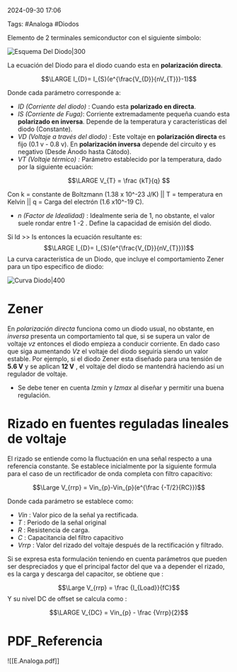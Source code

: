 2024-09-30 17:06

Tags: #Analoga #Diodos

Elemento de 2 terminales semiconductor con el siguiente símbolo:

![Esquema Del Diodo|300](Imagenes/EsquemaDiodo.png)

La ecuación del Diodo para el diodo cuando esta en **polarización directa**.

$$\LARGE I_{D}= I_{S}(e^{\frac{V_{D}}{nV_{T}}}-1)$$

Donde cada parámetro corresponde a:
* _ID (Corriente del diodo)_ : Cuando esta **polarizado en directa**.
* _IS (Corriente de Fuga)_: Corriente extremadamente pequeña cuando esta **polarizado en inversa**. Depende de la temperatura y características del diodo (Constante).
* _VD (Voltaje a través del diodo)_ : Este voltaje en **polarización directa** es fijo (0.1 v - 0.8 v). En **polarización inversa** depende del circuito y es negativo (Desde Ánodo hasta Cátodo).
* _VT (Voltaje térmico) :_ Parámetro establecido por la temperatura, dado por la siguiente ecuación:

$$\LARGE V_{T} = \frac {kT}{q} $$

Con k = constante de Boltzmann (1.38 x 10^-23 J/K)  ||  T = temperatura en Kelvin || q = Carga del electrón (1.6 x10^-19 C). 

* _n (Factor de Idealidad)_ : Idealmente seria de 1, no obstante, el valor suele rondar entre 1 -2 . Define la capacidad de emisión del diodo.

Si Id >> Is entonces la ecuación resultante es:
$$\LARGE I_{D}= I_{S}(e^{\frac{V_{D}}{nV_{T}}})$$
La curva característica de un Diodo, que incluye el comportamiento Zener para un tipo especifico de diodo:

![Curva Diodo|400](CurvaDiodo.png)


# Zener

En _polarización directa_ funciona como un diodo usual, no obstante, en _inversa_ presenta un comportamiento tal que, si se supera un valor de voltaje _vz_ entonces el diodo empieza a conducir corriente. En dado caso que siga aumentando _Vz_ el voltaje del diodo seguiría siendo un valor estable. Por ejemplo, si el diodo Zener esta diseñado para una tensión de **5.6 V** y se aplican **12 V** , el voltaje del diodo se mantendrá haciendo así un regulador de voltaje.

* Se debe tener en cuenta _Izmin_ y _Izmax_ al diseñar y permitir una buena regulación.
# Rizado en fuentes reguladas lineales de voltaje

El rizado se entiende como la fluctuación en una señal respecto a una referencia constante. Se establece inicialmente por la siguiente formula para el caso de un rectificador de onda completa con filtro capacitivo:

$$\Large V_{rrp} = Vin_{p}-Vin_{p}(e^{\frac {-T/2}{RC}})$$

Donde cada parámetro se establece como:
* _Vin_ : Valor pico de la señal ya rectificada.
* _T_ : Periodo de la señal original
* _R_ : Resistencia de carga.
* _C_ : Capacitancia del filtro capacitivo
* _Vrrp_ : Valor del rizado del voltaje después de la rectificación y filtrado.

Si se expresa esta formulación teniendo en cuenta parámetros que pueden ser despreciados y que el principal factor del que va a depender el rizado, es la carga y descarga del capacitor, se obtiene que : 

$$\Large V_{rrp} = \frac {I_{Load}}{fC}$$
Y su nivel DC de offset se calcula como : 

$$\LARGE V_{DC} = Vin_{p} - \frac {Vrrp}{2}$$
# PDF_Referencia

![[E.Analoga.pdf]]